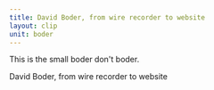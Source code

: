 ```yaml
---
title: David Boder, from wire recorder to website
layout: clip
unit: boder
---
```

This is the small boder don't boder.

David Boder, from wire recorder to website